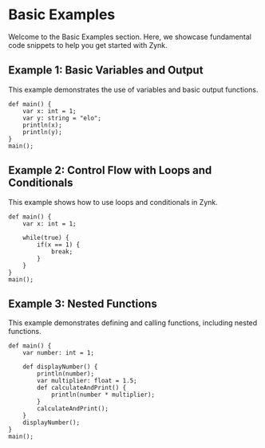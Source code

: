 # Basic Examples

Welcome to the Basic Examples section. Here, we showcase fundamental code snippets to help you get started with Zynk. 

## Example 1: Basic Variables and Output

This example demonstrates the use of variables and basic output functions.

    def main() {
        var x: int = 1;
        var y: string = "elo";
        println(x);
        println(y);
    }
    main();

## Example 2: Control Flow with Loops and Conditionals

This example shows how to use loops and conditionals in Zynk.

    def main() {
        var x: int = 1;

        while(true) {
            if(x == 1) {
                break;
            }
        }
    }
    main();

## Example 3: Nested Functions

This example demonstrates defining and calling functions, including nested functions.

    def main() {
        var number: int = 1;

        def displayNumber() {
            println(number);
            var multiplier: float = 1.5;
            def calculateAndPrint() {
                println(number * multiplier);
            }
            calculateAndPrint();
        }
        displayNumber();
    }
    main();